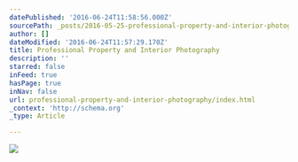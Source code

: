 ```yaml
---
datePublished: '2016-06-24T11:58:56.000Z'
sourcePath: _posts/2016-05-25-professional-property-and-interior-photography.md
author: []
dateModified: '2016-06-24T11:57:29.170Z'
title: Professional Property and Interior Photography
description: ''
starred: false
inFeed: true
hasPage: true
inNav: false
url: professional-property-and-interior-photography/index.html
_context: 'http://schema.org'
_type: Article

---
```

![](https://s3-us-west-2.amazonaws.com/the-grid-img/p/1a314f11be5a143a5bae684892ae0200527e6ffc.jpg)